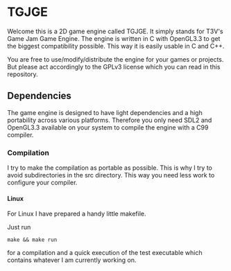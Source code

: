 # TGJGE

Welcome this is a 2D game engine called TGJGE. It simply stands for T3V's Game Jam Game Engine.
The engine is written in C with OpenGL3.3 to get the biggest compatibility possible. This way
it is easily usable in C and C++.

You are free to use/modify/distribute the engine for your games or projects. But please act
accordingly to the GPLv3 license which you can read in this repository.

## Dependencies

The game engine is designed to have light dependencies and a high portability across various
platforms. Therefore you only need SDL2 and OpenGL3.3 available on your system to compile the
engine with a C99 compiler.

### Compilation

I try to make the compilation as portable as possible. This is why I try to avoid subdirectories
in the src directory. This way you need less work to configure your compiler.

#### Linux

For Linux I have prepared a handy little makefile.

Just run
```
make && make run
```

for a compilation and a quick execution of the test executable which contains whatever I am currently
working on.

